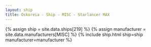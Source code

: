 ```yaml
---
layout: ship
title: Oskoreia - Ship - MISC - Starlancer MAX
---
```

{% assign ship = site.data.ships[219] %}
{% assign manufacturer = site.data.manufacturers[MISC] %}
{% include ship.html ship=ship manufacturer=manufacturer %}
